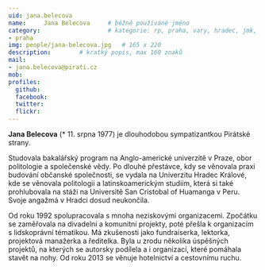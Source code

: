 ```yaml
---
uid: jana.belecova
name:     Jana Belecova  	# běžně používáné jméno
category:                 	# kategorie: rp, praha, vary, hradec, jmk, senat
- praha
img: people/jana-belecova.jpg   # 165 x 220
description:      	# kratký popis, max 160 znaků
mail:
- jana.belecova@pirati.cz
mob:
profiles:
  github:       
  facebook:    
  twitter: 		  
  flickr:		  
---
```


**Jana Belecova** (* 11. srpna 1977) je dlouhodobou sympatizantkou Pirátské strany. 

Studovala bakalářský program na Anglo-americké univerzitě v Praze, obor politologie a společenské vědy. Po dlouhé přestávce, kdy se věnovala praxi budování občanské společnosti, se vydala na Univerzitu Hradec Králové, kde se věnovala politologii a latinskoamerickým studiím, která si také prohlubovala na stáži na Universitě San Cristobal of Huamanga v Peru. Svoje angažmá v Hradci dosud neukončila.

Od roku 1992 spolupracovala s mnoha neziskovými organizacemi. Zpočátku se zaměřovala na divadelní a komunitní projekty, poté přešla k organizacím s lidskoprávní tématikou. Má zkušenosti jako fundraiserka, lektorka, projektová manažerka a ředitelka. Byla u zrodu několika úspěšných projektů, na kterých se autorsky podílela a i organizací, které pomáhala stavět na nohy. Od roku 2013 se věnuje hotelnictví a cestovnímu ruchu.
